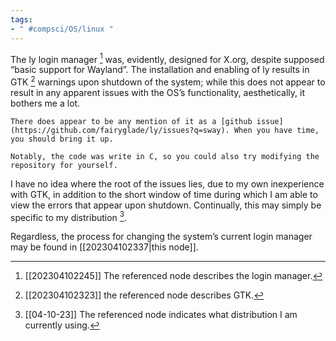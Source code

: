 ```yaml
---
tags:
- " #compsci/OS/linux "
---
```


The ly login manager [^1] was, evidently, designed for X.org, despite supposed “basic support for Wayland”. The installation and enabling of ly results in GTK [^2] warnings upon shutdown of the system; while this does not appear to result in any apparent issues with the OS’s functionality, aesthetically, it bothers me a lot. 

```ad-note
There does appear to be any mention of it as a [github issue](https://github.com/fairyglade/ly/issues?q=sway). When you have time, you should bring it up.

Notably, the code was write in C, so you could also try modifying the repository for yourself.
```

I have no idea where the root of the issues lies, due to my own inexperience with GTK, in addition to the short window of time during which I am able to view the errors that appear upon shutdown. Continually, this may simply be specific to my distribution [^3].

Regardless, the process for changing the system’s current login manager may be found in [[202304102337|this node]]. 

[^1]: [[202304102245]] The referenced node describes the login manager.
[^2]: [[202304102323]] the referenced node describes GTK.
[^3]: [[04-10-23]] The referenced node indicates what distribution I am currently using.